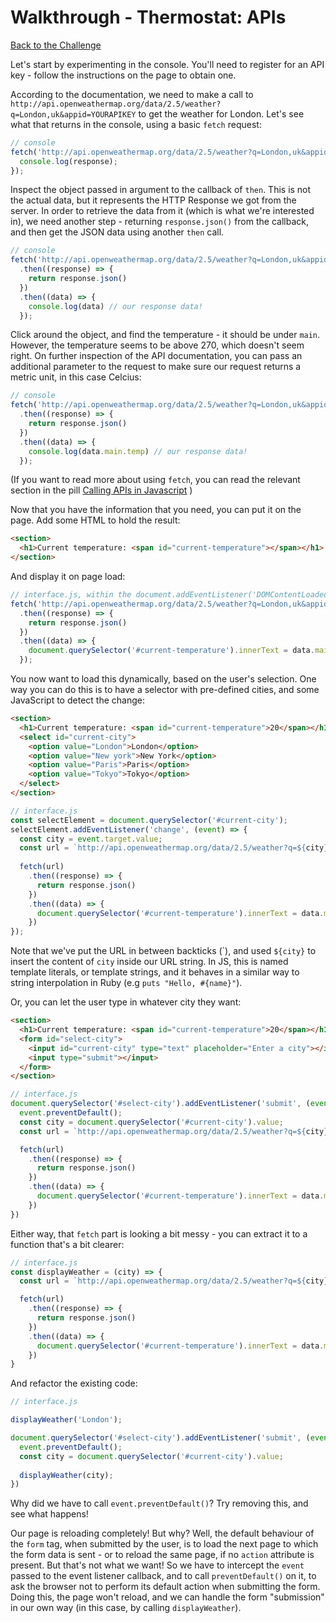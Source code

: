 # Walkthrough - Thermostat: APIs

[Back to the Challenge](../apis.md)

Let's start by experimenting in the console.  You'll need to register for an API key - follow the instructions on the page to obtain one.

According to the documentation, we need to make a call to `http://api.openweathermap.org/data/2.5/weather?q=London,uk&appid=YOURAPIKEY` to get the weather for London. Let's see what that returns in the console, using a basic `fetch` request:

```javascript
// console
fetch('http://api.openweathermap.org/data/2.5/weather?q=London,uk&appid=a3d9eb01d4de82b9b8d0849ef604dbed').then((response) => {
  console.log(response);
});
```

Inspect the object passed in argument to the callback of `then`. This is not the actual data, but it represents the HTTP Response we got from the server. In order to retrieve the data from it (which is what we're interested in), we need another step - returning `response.json()` from the callback, and then get the JSON data using another `then` call.

```javascript
// console
fetch('http://api.openweathermap.org/data/2.5/weather?q=London,uk&appid=a3d9eb01d4de82b9b8d0849ef604dbed')
  .then((response) => {
    return response.json()
  })
  .then((data) => {
    console.log(data) // our response data!
  });
```

Click around the object, and find the temperature - it should be under `main`. However, the temperature seems to be above 270, which doesn't seem right. On further inspection of the API documentation, you can pass an additional parameter to the request to make sure our request returns a metric unit, in this case Celcius:

```javascript
// console
fetch('http://api.openweathermap.org/data/2.5/weather?q=London,uk&appid=a3d9eb01d4de82b9b8d0849ef604dbed&units=metric')
  .then((response) => {
    return response.json()
  })
  .then((data) => {
    console.log(data.main.temp) // our response data!
  });
```

(If you want to read more about using `fetch`, you can read the relevant section in the pill [Calling APIs in Javascript](https://github.com/makersacademy/course/blob/master/pills/calling_apis_in_javascript.md#using-fetch) )

Now that you have the information that you need, you can put it on the page. Add some HTML to hold the result:

```html
<section>
  <h1>Current temperature: <span id="current-temperature"></span></h1>
</section>
```

And display it on page load:

```javascript
// interface.js, within the document.addEventListener('DOMContentLoaded' ... ) callback
fetch('http://api.openweathermap.org/data/2.5/weather?q=London,uk&appid=a3d9eb01d4de82b9b8d0849ef604dbed&units=metric')
  .then((response) => {
    return response.json()
  })
  .then((data) => {
    document.querySelector('#current-temperature').innerText = data.main.temp;
  });
```

You now want to load this dynamically, based on the user's selection. One way you can do this is to have a selector with pre-defined cities, and some JavaScript to detect the change:

```html
<section>
  <h1>Current temperature: <span id="current-temperature">20</span></h1>
  <select id="current-city">
    <option value="London">London</option>
    <option value="New york">New York</option>
    <option value="Paris">Paris</option>
    <option value="Tokyo">Tokyo</option>
  </select>
</section>
```

```javascript
// interface.js
const selectElement = document.querySelector('#current-city');
selectElement.addEventListener('change', (event) => {
  const city = event.target.value;
  const url = `http://api.openweathermap.org/data/2.5/weather?q=${city}&appid=a3d9eb01d4de82b9b8d0849ef604dbed&units=metric`
  
  fetch(url)
    .then((response) => {
      return response.json()
    })
    .then((data) => {
      document.querySelector('#current-temperature').innerText = data.main.temp;
    })
});
```

Note that we've put the URL in between backticks (\`), and used `${city}` to insert the content of `city` inside our URL string. In JS, this is named template literals, or template strings, and it behaves in a similar way to string interpolation in Ruby (e.g `puts "Hello, #{name}"`).

Or, you can let the user type in whatever city they want:

```html
<section>
  <h1>Current temperature: <span id="current-temperature">20</span></h1>
  <form id="select-city">
    <input id="current-city" type="text" placeholder="Enter a city"></input>
    <input type="submit"></input>
  </form>
</section>
```

```javascript
// interface.js
document.querySelector('#select-city').addEventListener('submit', (event) => {
  event.preventDefault();
  const city = document.querySelector('#current-city').value;
  const url = `http://api.openweathermap.org/data/2.5/weather?q=${city}&appid=a3d9eb01d4de82b9b8d0849ef604dbed&units=metric`

  fetch(url)
    .then((response) => {
      return response.json()
    })
    .then((data) => {
      document.querySelector('#current-temperature').innerText = data.main.temp;
    })
})
```

Either way, that `fetch` part is looking a bit messy - you can extract it to a function that's a bit clearer:

```javascript
// interface.js
const displayWeather = (city) => {
  const url = `http://api.openweathermap.org/data/2.5/weather?q=${city}&appid=a3d9eb01d4de82b9b8d0849ef604dbed&units=metric`

  fetch(url)
    .then((response) => {
      return response.json()
    })
    .then((data) => {
      document.querySelector('#current-temperature').innerText = data.main.temp;
    })
}
```

And refactor the existing code:

```javascript
// interface.js

displayWeather('London');

document.querySelector('#select-city').addEventListener('submit', (event) => {
  event.preventDefault();
  const city = document.querySelector('#current-city').value;
  
  displayWeather(city);
})

```

Why did we have to call `event.preventDefault()`? Try removing this, and see what happens!

Our page is reloading completely! But why? Well, the default behaviour of the `form` tag, when submitted by the user, is to load the next page to which the form data is sent - or to reload the same page, if no `action` attribute is present. But that's not what we want! So we have to intercept the `event` passed to the event listener callback, and to call `preventDefault()` on it, to ask the browser not to perform its default action when submitting the form. Doing this, the page won't reload, and we can handle the form "submission" in our own way (in this case, by calling `displayWeather`).
